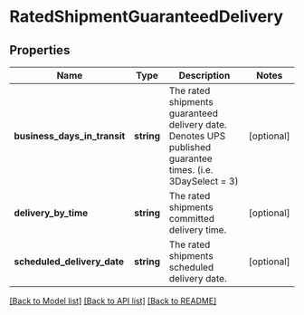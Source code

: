 # RatedShipmentGuaranteedDelivery

## Properties
Name | Type | Description | Notes
------------ | ------------- | ------------- | -------------
**business_days_in_transit** | **string** | The rated shipments guaranteed delivery date. Denotes UPS published guarantee times. (i.e. 3DaySelect &#x3D; 3) | [optional] 
**delivery_by_time** | **string** | The rated shipments committed delivery time. | [optional] 
**scheduled_delivery_date** | **string** | The rated shipments scheduled delivery date. | [optional] 

[[Back to Model list]](../../README.md#documentation-for-models) [[Back to API list]](../../README.md#documentation-for-api-endpoints) [[Back to README]](../../README.md)

